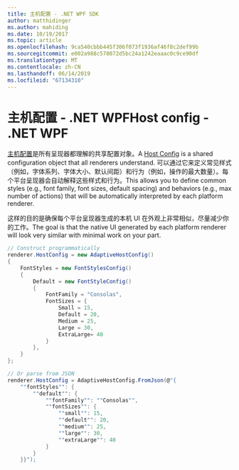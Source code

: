 ```yaml
---
title: 主机配置 - .NET WPF SDK
author: matthidinger
ms.author: mahiding
ms.date: 10/19/2017
ms.topic: article
ms.openlocfilehash: 9ca540cbbb445f306f073f1936af46f8c2def99b
ms.sourcegitcommit: e002a988c570072d5bc24a1242eaaac0c9ce90df
ms.translationtype: MT
ms.contentlocale: zh-CN
ms.lasthandoff: 06/14/2019
ms.locfileid: "67134310"
---
```

# <a name="host-config---net-wpf"></a><span data-ttu-id="aaed6-102">主机配置 - .NET WPF</span><span class="sxs-lookup"><span data-stu-id="aaed6-102">Host config - .NET WPF</span></span>

<span data-ttu-id="aaed6-103">[主机配置](../../../rendering-cards/host-config.md)是所有呈现器都理解的共享配置对象。</span><span class="sxs-lookup"><span data-stu-id="aaed6-103">A [Host Config](../../../rendering-cards/host-config.md) is a shared configuration object that all renderers understand.</span></span> <span data-ttu-id="aaed6-104">可以通过它来定义常见样式（例如，字体系列、字体大小、默认间距）和行为（例如，操作的最大数量）。每个平台呈现器会自动解释这些样式和行为。</span><span class="sxs-lookup"><span data-stu-id="aaed6-104">This allows you to define common styles (e.g., font family, font sizes, default spacing) and behaviors (e.g., max number of actions) that will be automatically interpreted by each platform renderer.</span></span> 

<span data-ttu-id="aaed6-105">这样的目的是确保每个平台呈现器生成的本机 UI 在外观上非常相似，尽量减少你的工作。</span><span class="sxs-lookup"><span data-stu-id="aaed6-105">The goal is that the native UI generated by each platform renderer will look very similar with minimal work on your part.</span></span>

```csharp
// Construct programmatically
renderer.HostConfig = new AdaptiveHostConfig()
{
    FontStyles = new FontStylesConfig()
    {
        Default = new FontStyleConfig()
        {
            FontFamily = "Consolas",
            FontSizes = {
                Small = 15,
                Default = 20,
                Medium = 25,
                Large = 30,
                ExtraLarge= 40
            }
        },
    }
};

// Or parse from JSON
renderer.HostConfig = AdaptiveHostConfig.FromJson(@"{
    ""fontStyles"": {
        ""default"": {
            ""fontFamily"": ""Consolas"",
            ""fontSizes"": {
                ""small"": 15,
                ""default"": 20,
                ""medium"": 25,
                ""large"": 30,
                ""extraLarge"": 40
            }
        }
    }}");
```
